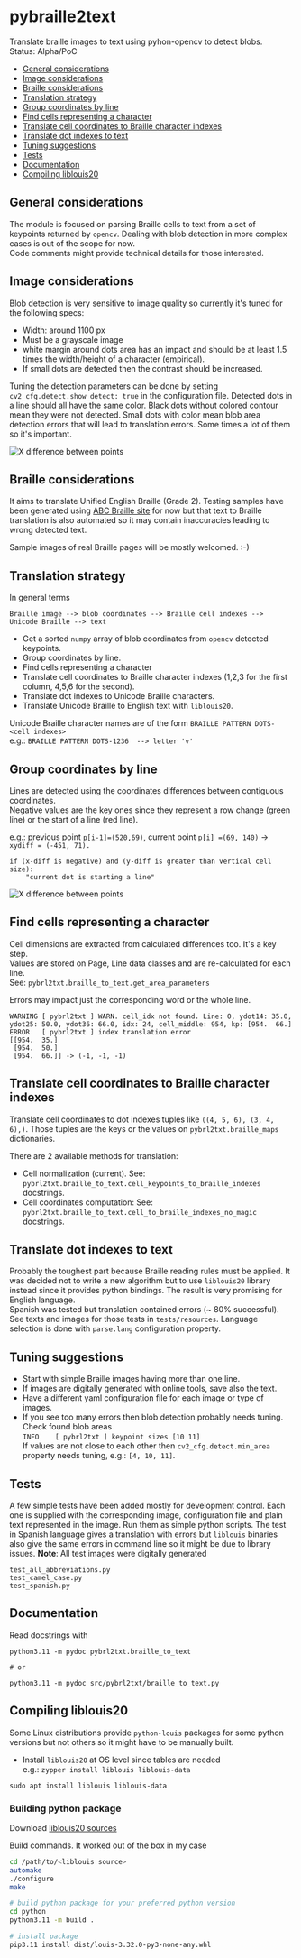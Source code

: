 # pybraille2text
Translate braille images to text using pyhon-opencv to detect blobs.  
Status: Alpha/PoC

<!-- TOC start (generated with https://github.com/derlin/bitdowntoc) -->

- [General considerations](#general-considerations)
- [Image considerations](#image-considerations)
- [Braille considerations](#braille-considerations)
- [Translation strategy](#translation-strategy)
- [Group coordinates by line](#group-coordinates-by-line)
- [Find cells representing a character](#find-cells-representing-a-character)
- [Translate cell coordinates to Braille character indexes](#translate-cell-coordinates-to-braille-character-indexes)
- [Translate dot indexes to text](#translate-dot-indexes-to-text)
- [Tuning suggestions](#tuning-suggestions)
- [Tests](#tests)
- [Documentation](#documentation)
- [Compiling liblouis20](#compiling-liblouis20)

<!-- TOC end -->

## General considerations
The module is focused on parsing Braille cells to text from a set of keypoints returned by `opencv`. Dealing with blob detection in more complex cases is out of the scope for now.  
Code comments might provide technical details for those interested.

## Image considerations
Blob detection is very sensitive to image quality so currently it's tuned for the following specs:

- Width: around 1100 px
- Must be a grayscale image
- white margin around dots area has an impact and should be at least 1.5 times the width/height of a character (empirical).
- If small dots are detected then the contrast should be increased.

Tuning the detection parameters can be done by setting `cv2_cfg.detect.show_detect: true` in the configuration file.
Detected dots in a line should all have the same color. Black dots without colored contour mean they were not detected. Small dots with color mean blob area
detection errors that will lead to translation errors. Some times a lot of them so it's important.

![X difference between points](/src/resources/line-detection.png)

## Braille considerations
It aims to translate Unified English Braille (Grade 2). Testing samples have been generated using [ABC Braille site](https://abcbraille.com/text) 
for now but that text to Braille translation is also automated so it may contain inaccuracies leading to wrong detected text.
  
Sample images of real Braille pages will be mostly welcomed. :-)

## Translation strategy
In general terms

```None
Braille image --> blob coordinates --> Braille cell indexes --> Unicode Braille --> text
```

- Get a sorted `numpy` array of blob coordinates from `opencv` detected keypoints.
- Group coordinates by line.
- Find cells representing a character
- Translate cell coordinates to Braille character indexes (1,2,3 for the first column, 4,5,6 for the second).
- Translate dot indexes to Unicode Braille characters.
- Translate Unicode Braille to English text with `liblouis20`.

Unicode Braille character names are of the form `BRAILLE PATTERN DOTS-<cell indexes>`  
e.g.: `BRAILLE PATTERN DOTS-1236  --> letter 'v'`

## Group coordinates by line
Lines are detected using the coordinates differences between contiguous coordinates.  
Negative values are the key ones since they represent a row change (green line) or the start of a line (red line).

e.g.: previous point `p[i-1]=(520,69)`, current point `p[i] =(69, 140)` -> `xydiff = (-451, 71).`

```
if (x-diff is negative) and (y-diff is greater than vertical cell size):
    "current dot is starting a line"
```
    
![X difference between points](/src/resources/kp-differences.png)

## Find cells representing a character
Cell dimensions are extracted from calculated differences too. It's a key step.  
Values are stored on Page, Line data classes and are re-calculated for each line.  
See: `pybrl2txt.braille_to_text.get_area_parameters`

Errors may impact just the corresponding word or the whole line.

```None
WARNING [ pybrl2txt ] WARN. cell_idx not found. Line: 0, ydot14: 35.0, ydot25: 50.0, ydot36: 66.0, idx: 24, cell_middle: 954, kp: [954.  66.]
ERROR   [ pybrl2txt ] index translation error
[[954.  35.]
 [954.  50.]
 [954.  66.]] -> (-1, -1, -1)
 ```

## Translate cell coordinates to Braille character indexes
Translate cell coordinates to dot indexes tuples like `((4, 5, 6), (3, 4, 6),)`.
Those tuples are the keys or the values on `pybrl2txt.braille_maps` dictionaries.

There are 2 available methods for translation:
- Cell normalization (current). See: `pybrl2txt.braille_to_text.cell_keypoints_to_braille_indexes` docstrings.
- Cell coordinates computation: See: `pybrl2txt.braille_to_text.cell_to_braille_indexes_no_magic` docstrings.

## Translate dot indexes to text
Probably the toughest part because Braille reading rules must be applied.
It was decided not to write a new algorithm but to use `liblouis20` library instead
since it provides python bindings.
The result is very promising for English language.  
Spanish was tested but translation contained errors (~ 80% successful).
See texts and images for those tests in `tests/resources`.
Language selection is done with `parse.lang` configuration property.

## Tuning suggestions

- Start with simple Braille images having more than one line.
- If images are digitally generated with online tools, save also the text.
- Have a different yaml configuration file for each image or type of images.
- If you see too many errors then blob detection probably needs tuning. Check found blob areas  
`INFO    [ pybrl2txt ] keypoint sizes [10 11]`  
If values are not close to each other then `cv2_cfg.detect.min_area` property needs tuning, e.g.: `[4, 10, 11]`.

## Tests
A few simple tests have been added mostly for development control. Each one is supplied with the corresponding image, configuration file and plain text represented in the image. Run them as simple python scripts.
The test in Spanish language gives a translation with errors but `liblouis` binaries also give the same errors in command line so it might be due to library issues. 
**Note**: All test images were digitally generated 

```
test_all_abbreviations.py
test_camel_case.py
test_spanish.py
```

## Documentation
Read docstrings with
```
python3.11 -m pydoc pybrl2txt.braille_to_text

# or

python3.11 -m pydoc src/pybrl2txt/braille_to_text.py
```

## Compiling liblouis20
Some Linux distributions provide `python-louis` packages for some python versions but not others so it might have to be manually built.

- Install `liblouis20` at OS level since tables are needed  
e.g.:
`zypper install liblouis liblouis-data`

`sudo apt install liblouis liblouis-data`

### Building python package
Download [liblouis20 sources](https://liblouis.io/downloads/)

Build commands. It worked out of the box in my case

```bash
cd /path/to/<liblouis source>
automake
./configure
make

# build python package for your preferred python version
cd python
python3.11 -m build .

# install package
pip3.11 install dist/louis-3.32.0-py3-none-any.whl
```

